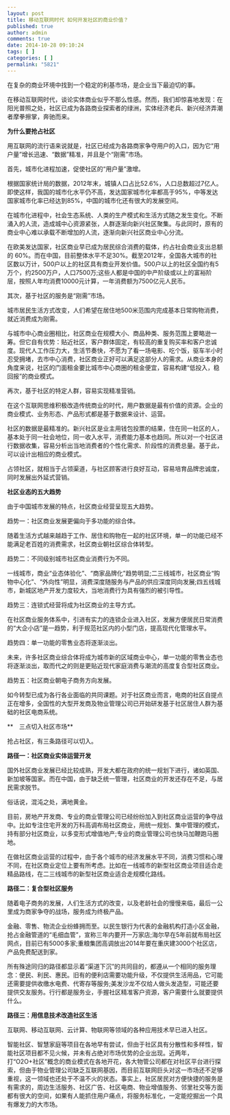 ```yaml
---
layout: post
title: 移动互联网时代 如何开发社区的商业价值？
published: true
author: admin
comments: true
date: 2014-10-28 09:10:24
tags: [ ]
categories: [ ]
permalink: "5821"
---
```

在复杂的商业环境中找到一个稳定的利基市场，是企业当下最迫切的事。

在移动互联网时代，谈论实体商业似乎不那么性感。然而，我们却惊喜地发现：在阳光普照之处，社区已成为各路商业探索者的绿洲，实体经济老兵、新兴经济弄潮者摩拳擦掌，奔驰而来。

**为什么要抢占社区**

用互联网的流行语来说就是，社区已经成为各路商家争夺用户的入口，因为它“用户量”增长迅速、“数据”精准，并且是个“刚需”市场。

首先，城市化进程加速，促使社区的“用户量”激增。

根据国家统计局的数据，2012年末，城镇人口占比52.6%，人口总数超过7亿人。即使这样，我国的城市化水平仍不高，发达国家城市化率都高于95%，中等发达国家城市化率已经达到85%，中国的城市化还有很大的发展空间。

在城市化进程中，社会生态系统、人类的生产模式和生活方式随之发生变化。不断涌入的人流，造成城中心资源紧张，人群逐渐向新兴社区聚集。与此同时，原有的商业中心难以承载不断增加的人流，逐渐向新兴社区商业中心分流。

在欧美发达国家，社区商业早已成为居民综合消费的载体，约占社会商业支出总额的 60%。而在中国，目前整体水平不足30%。截至2012年，全国各大城市的社区数以万计，500户以上的社区具有商业开发价值。500户以上的社区全国约有5万个，约2500万户，人口7500万;这些人都是中国的中产阶级或以上的富裕阶层，按照人年均消费10000元计算，一年消费额为7500亿元人民币。

其次，基于社区的服务是“刚需”市场。

城市居民生活方式改变，人们希望在居住地500米范围内完成基本日常购物消费，就近消费成为刚需。

与城市中心商业圈相比，社区商业在规模大小、商品种类、服务范围上要略逊一筹。但它自有优势：贴近社区，客户群体固定，有较高的重复购买率和客户忠诚度。现代人工作压力大，生活节奏快，不愿为了看一场电影、吃个饭，驱车半小时忍受拥堵，去市中心消费，社区商业正好可以满足这部分人的需求。从商业本身的角度来说，社区的门面租金要比城市中心商圈的租金便宜，容易构建“低投入，稳回报”的商业模式。

再次，基于社区的特定人群，容易实现精准营销。

在这个互联网思维积极改造传统商业的时代，用户数据是最有价值的资源。企业的商业模式、业务形态、产品形式都是基于数据来设计、运营。

社区的数据是最精准的。新兴社区是业主用钱包投票的结果，住在同一社区的人，基本处于同一社会地位，同一收入水平，消费能力基本也趋同。所以对一个社区进行数据收集，容易分析出当地消费者的个性化需求、阶段性的消费总量。基于此，可以设计出相应的商业模式。

占领社区，就相当于占领渠道，与社区顾客进行良好互动，容易培育品牌忠诚度，同时发展出外延式营销。

**社区业态的五大趋势**

由于中国城市发展的特点，社区商业经营呈现五大趋势。

趋势一：社区商业发展更偏向于多功能的综合体。

随着生活方式越来越趋于工作、居住和购物在一起的社区环境，单一的功能已经不能满足老百姓的消费需求，社区商业朝社区综合体转型。

趋势二：不同级别城市社区商业消费行为不同。

一线城市，商业“业态体验化”、“商家品牌化”趋势明显;二三线城市，社区商业“购物中心化”、“外向性”明显，消费深度随服务与产品的供应深度同向发展;四五线城市，新城区地产开发力度较大，当地消费行为具有强烈的被引导性。

趋势三：连锁式经营将成为社区商业的主导方式。

在社区商业服务体系中，引进有实力的连锁企业进入社区，发展方便居民日常消费的“大企小店”是一趋势，利于规范社区内的小型门店，提高现代化管理水平。

趋势四：单一功能的零售业态将逐渐淡出。

未来，许多社区商业综合体将成为城市新的区域商业中心，单一功能的零售业态也将逐渐淡出，取而代之的则是更贴近现代家庭消费与潮流的高度复合型社区商业。

趋势五：社区商业朝电子商务方向发展。

如今转型已成为各行各业面临的共同课题。对于社区商业而言，电商的社区自提点正在增多，全国性的大型开发商及物业管理公司已开始研发基于社区居住人群为基础的社区电商系统。

**　三点切入社区市场**

抢占社区，有三条路径可以切入。

**路径一：社区商业实体运营开发**

国外社区商业发展已经比较成熟，开发大都在政府的统一规划下进行，诸如英国、新加坡等国家。而在中国，由于缺乏统一管理，社区商业的开发还存在不足，与居民需求脱节。

俗话说，混沌之处，满地黄金。

目前，房地产开发商、专业的商业管理公司已经纷纷加入到社区商业运营的争夺战中。比如专注住宅开发的万科高调布局社区商业，用统一规划、集中管理的模式，持有部分社区商业，以多变形式增值地产;专业的商业管理公司也快马加鞭跑马圈地。

在做社区商业运营的过程中，由于各个城市的经济发展水平不同，消费习惯和心理不同，在社区商业定位上要有所考虑。比如在一线城市的新型社区商业项目适合走精品路线，在二三线城市的新型社区商业适合走规模化路线。

**路径二：复合型社区服务**

随着电子商务的发展，人们生活方式的改变，以及老龄社会的慢慢来临，最后一公里成为商家争夺的战场，服务成为终极产品。

金融、零售、物流企业纷蜂拥而至。以民生银行为代表的金融机构打造小区金融，抢占金融管道的“毛细血管”，宣称三年内要开一万家店;海尔早在5年前就布局社区网点，目前已有5000多家;重粮集团高调放出2014年要在重庆建3000个社区店，产品免费配送到家。

所有殊途同归的路径都显示着“渠道下沉”的共同目的，都遵从一个相同的服务理念：便民、利民、惠民。旧有的便利店需要功能升级，不仅提供生活用品，它可能还需要提供收缴水电费、代寄存等服务;美发沙龙不仅给人做头发造型，可能还要提供交友服务。行行都是服务业，手握社区精准客户资源，客户需要什么就要提供什么。

**路径三：用信息技术改造社区生活**

互联网、移动互联网、云计算、物联网等领域的各种应用技术早已进入社区。

智能社区、智慧家庭等项目在各地早有尝试，但由于社区具有分散性和多样性，智能社区项目都不见火候，并未有占绝对市场优势的企业出现。近两年，打“O2O+社区”概念的商业模式在各地开花，各大物管公司都在对社区平台进行探索，但由于物业管理公司缺乏互联网基因，而目前互联网巨头对这一市场还不足够重视，这一领域也还处于不温不火的状态。事实上，社区居民对方便快捷的服务是有需求的，周边生活服务、社区广告、社区电商、物业增值服务、邻里社交等方面都有很大的空间，如果有人能抓住用户痛点，将服务标准化，一定能挖掘出一个具有爆发力的大市场。